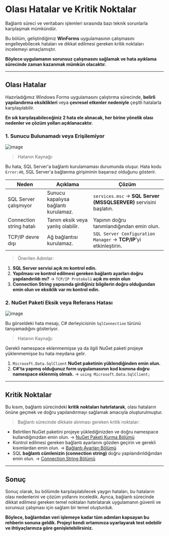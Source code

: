 # Olası Hatalar ve Kritik Noktalar

Bağlantı süreci ve veritabanı işlemleri sırasında bazı teknik sorunlarla karşılaşmak mümkündür.

Bu bölüm, geliştirdiğimiz **WinForms** uygulamasının çalışmasını engelleyebilecek hataları ve dikkat edilmesi gereken kritik noktaları incelemeyi amaçlamıştır.

**Böylece uygulamanın sorunsuz çalışmasını sağlamak ve hata ayıklama sürecinde zaman kazanmak mümkün olacaktır.**

---

## Olası Hatalar

Hazırladığımız Windows Forms uygulamasını çalıştırma sürecinde, **belirli yapılandırma eksiklikleri** veya **çevresel etkenler nedeniyle** çeşitli hatalarla karşılaşılabilir.

**En sık karşılaşabileceğiniz 2 hata ele alınacak, her birine yönelik olası nedenler ve çözüm yolları açıklanacaktır.**

### 1. Sunucu Bulunamadı veya Erişilemiyor

![image](https://github.com/user-attachments/assets/a443b833-ef57-4ff2-83d6-3a4894f0e94a)

> Hatanın Kaynağı:

Bu hata, SQL Server'a bağlantı kurulamaması durumunda oluşur. Hata kodu `Error:40`, SQL Server'a bağlanma girişiminin başarısız olduğunu gösterir.

| **Neden**                 | **Açıklama**                             | **Çözüm**                                                              |
|---------------------------|------------------------------------------|------------------------------------------------------------------------|
| SQL Server çalışmıyor     | Sunucu kapalıysa bağlantı kurulamaz.     | `services.msc` → **SQL Server (MSSQLSERVER)** servisini başlatın.     |
| Connection string hatalı  | Tanım eksik veya yanlış olabilir.        | Yapının doğru tanımlandığından emin olun.                             |
| TCP/IP devre dışı         | Ağ bağlantısı kurulamaz.                 | `SQL Server Configuration Manager` → **TCP/IP**’yi etkinleştirin.     |

> Önerilen Adımlar:

1. **SQL Server servisi açık mı kontrol edin.**
2. **Yapılması ve kontrol edilmesi gereken bağlantı ayarları doğru yapılandırıldı mı?** → `TCP/IP Protokolü` **açık mı emin olun**
3. **Connection String yapısında girdiğiniz bilgilerin doğru olduğundan emin olun ve eksiklik var mı kontrol edin.**

### 2. NuGet Paketi Eksik veya Referans Hatası

![image](https://github.com/user-attachments/assets/e6975178-8f2d-4741-8988-1bd295ceb562)

Bu görseldeki hata mesajı, C# derleyicisinin `SqlConnection` türünü tanıyamadığını gösteriyor.

> Hatanın Kaynağı:

Gerekli namespace eklenmemişse ya da ilgili NuGet paketi projeye yüklenmemişse bu hata meydana gelir.

1. `Microsoft.Data.SqlClient` **NuGet paketinin yüklendiğinden emin olun.**
2. **C#'ta yapmış olduğunuz form uygulamasının kod kısmına doğru namespace eklenmiş olmalı.** → `using Microsoft.Data.SqlClient;`

---

## Kritik Noktalar 

Bu kısım, bağlantı sürecindeki **kritik noktaları hatırlatarak**, olası hataların önüne geçmek ve doğru yapılandırmayı sağlamak amacıyla oluşturulmuştur.

> Bağlantı sürecinde dikkate alınması gereken kritik noktalar:

- Belirtilen NuGet paketini projeye yüklediğinizden ve doğru namespace kullandığınızdan emin olun. → [NuGet Paketi Kurma Bölümü](./02-nuget-paketi-kurulumu.md)
- Kontrol edilmesi gereken bağlantı ayarlarını gözden geçirin ve gerekli kısımlardan emin olun. → [Bağlantı Ayarları Bölümü](./03-kontrol-edilmesi-gereken-baglanti-ayarlari.md)
- SQL **bağlantı cümlenizin (connection string)** doğru yapılandırıldığından emin olun. → [Connection String Bölümü](./04-connection-string.md)

---

## Sonuç

Sonuç olarak, bu bölümde karşılaşılabilecek yaygın hataları, bu hataların olası nedenlerini ve çözüm yollarını inceledik. Ayrıca, bağlantı sürecinde dikkat edilmesi gereken temel noktaları hatırlatarak uygulamanın güvenli ve sorunsuz çalışması için sağlam bir temel oluşturduk.

**Böylece, bağlantıdan veri işlemeye kadar tüm adımları kapsayan bu rehberin sonuna geldik. Projeyi kendi ortamınıza uyarlayarak test edebilir ve ihtiyaçlarınıza göre genişletebilirsiniz.**
